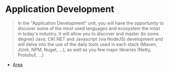 # Application Development

> In the "Application Development" unit, you will have the opportunity to discover some of the most used languages and ecosystem the most in today's industry. It will allow you to discover and master (to some degree) Java, C#/.NET and Javascript (via NodeJS) development and will delve into the use of the daily tools used in each stack (Maven, JUnit, NPM, Nuget, ...), as well as you few major libraries (Netty, Protobuf, ...)

* [Area](./Area/)
